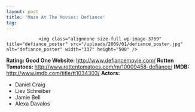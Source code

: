 ```yaml
---
layout: post
title: 'Maze At The Movies: Defiance'
tag: 
---
```



                <img class="alignnone size-full wp-image-3769" title="defiance_poster" src="/uploads/2009/01/defiance_poster.jpg" alt="defiance_poster" width="337" height="500" />
<p><strong>Rating: Good One
Website: </strong><a href="http://www.defiancemovie.com/"><a href="http://www.defiancemovie.com/">http://www.defiancemovie.com/</a></a>
<strong>Rotten Tomatoes: </strong><a href="http://www.rottentomatoes.com/m/10009458-defiance/"><a href="http://www.rottentomatoes.com/m/10009458-defiance/">http://www.rottentomatoes.com/m/10009458-defiance/</a></a>
<strong>IMDB: </strong><a href="http://www.imdb.com/title/tt1034303/"><a href="http://www.imdb.com/title/tt1034303/">http://www.imdb.com/title/tt1034303/</a></a>
<strong>Actors:</strong></p>
<ul>
    <li>Daniel Craig</li>
    <li>Liev Schreiber</li>
    <li>Jamie Bell</li>
    <li>Alexa Davalos</li>
</ul>
            
